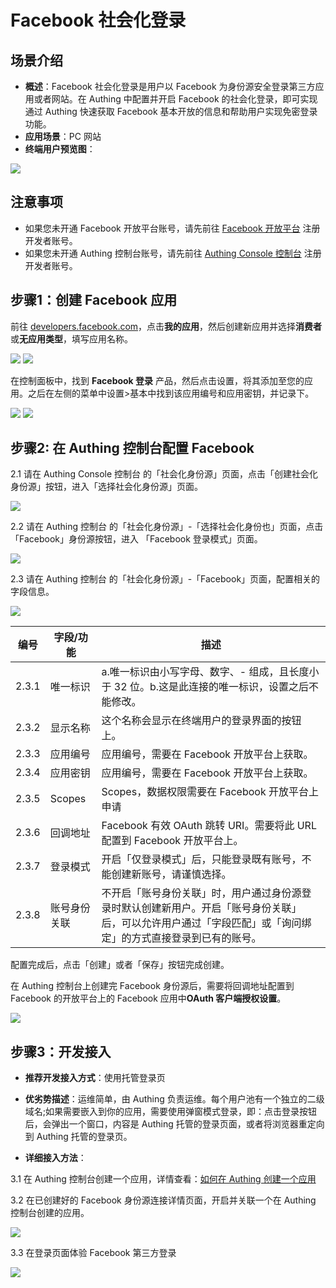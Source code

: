 # Facebook 社会化登录

<LastUpdated/>

## 场景介绍

- **概述**：Facebook 社会化登录是用户以 Facebook 为身份源安全登录第三方应用或者网站。在 Authing 中配置并开启 Facebook 的社会化登录，即可实现通过 Authing 快速获取 Facebook 基本开放的信息和帮助用户实现免密登录功能。
- **应用场景**：PC 网站
- **终端用户预览图**：

<img src="./images/0-viewResult.png" />

## 注意事项

- 如果您未开通 Facebook 开放平台账号，请先前往 [Facebook 开放平台](https://developers.facebook.com/) 注册开发者账号。
- 如果您未开通 Authing 控制台账号，请先前往 [Authing Console 控制台](https://authing.cn/) 注册开发者账号。

## 步骤1：创建 Facebook 应用

前往 [developers.facebook.com](https://developers.facebook.com/)，点击**我的应用**，然后创建新应用并选择**消费者**或**无应用类型**，填写应用名称。

<img src="./images/1-metaCreateApp.png" />

<img src="./images/2-metaSaveApp.png" />

在控制面板中，找到 **Facebook 登录** 产品，然后点击设置，将其添加至您的应用。之后在左侧的菜单中设置>基本中找到该应用编号和应用密钥，并记录下。

<img src="./images/3-metaAddFacebook.png" />

<img src="./images/6-appidSecret.png" />

## 步骤2: 在 Authing 控制台配置 Facebook

2.1 请在 Authing Console 控制台 的「社会化身份源」页面，点击「创建社会化身份源」按钮，进入「选择社会化身份源」页面。

<img src="./images/4-addSocial.png" />

2.2 请在 Authing  控制台 的「社会化身份源」-「选择社会化身份也」页面，点击「Facebook」身份源按钮，进入 「Facebook 登录模式」页面。

<img src="./images/5-choiceMeta.png" />

2.3 请在 Authing  控制台 的「社会化身份源」-「Facebook」页面，配置相关的字段信息。

<img src="./images/7-savefacebook.png" />

| 编号  | 字段/功能    | 描述                                                         |
| ----- | ------------ | ------------------------------------------------------------ |
| 2.3.1 | 唯一标识     | a.唯一标识由小写字母、数字、- 组成，且长度小于 32 位。b.这是此连接的唯一标识，设置之后不能修改。 |
| 2.3.2 | 显示名称     | 这个名称会显示在终端用户的登录界面的按钮上。                 |
| 2.3.3 | 应用编号     | 应用编号，需要在 Facebook 开放平台上获取。                   |
| 2.3.4 | 应用密钥     | 应用编号，需要在 Facebook 开放平台上获取。                   |
| 2.3.5 | Scopes       | Scopes，数据权限需要在 Facebook 开放平台上申请               |
| 2.3.6 | 回调地址     | Facebook 有效 OAuth 跳转 URI。需要将此 URL 配置到 Facebook 开放平台上。 |
| 2.3.7 | 登录模式     | 开启「仅登录模式」后，只能登录既有账号，不能创建新账号，请谨慎选择。 |
| 2.3.8 | 账号身份关联 | 不开启「账号身份关联」时，用户通过身份源登录时默认创建新用户。开启「账号身份关联」后，可以允许用户通过「字段匹配」或「询问绑定」的方式直接登录到已有的账号。 |

配置完成后，点击「创建」或者「保存」按钮完成创建。 

在 Authing 控制台上创建完 Facebook 身份源后，需要将回调地址配置到 Facebook 的开放平台上的 Facebook 应用中**OAuth 客户端授权设置**。

<img src="./images/9-oauthUrl.png" />

## 步骤3：开发接入

- **推荐开发接入方式**：使用托管登录页

- **优劣势描述**：运维简单，由 Authing 负责运维。每个用户池有一个独立的二级域名;如果需要嵌入到你的应用，需要使用弹窗模式登录，即：点击登录按钮后，会弹出一个窗口，内容是 Authing 托管的登录页面，或者将浏览器重定向到 Authing 托管的登录页。

- **详细接入方法**：

3.1 在 Authing 控制台创建一个应用，详情查看：[如何在 Authing 创建一个应用](https://docs.authing.cn/v2/guides/app/create-app.html)

3.2 在已创建好的 Facebook 身份源连接详情页面，开启并关联一个在 Authing 控制台创建的应用。

<img src="./images/8-openApp.png" />

3.3 在登录页面体验 Facebook 第三方登录

<img src="./images/10-loginpage.png" />

